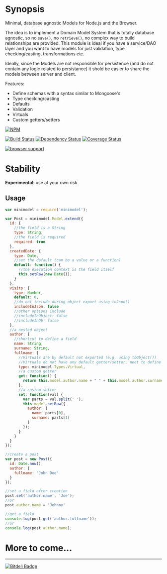 
# Synopsis

Minimal, database agnostic Models for Node.js and the Browser. 

The idea is to implement a Domain Model System that is totally database agnostic, 
so no `save()`, no `retrieve()`, no complex way to build relationships are provided.
This module is ideal if you have a service/DAO layer and you want to have models for just validation, 
type checking/casting, transformations etc.

Ideally, since the Models are not responsible for persistence (and do not contain any logic related to persistance)
 it shold be easier to share the models between server and client.

Features:
  * Define schemas with a syntax similar to Mongoose's
  * Type checking/casting
  * Defaults
  * Validation
  * Virtuals
  * Custom getters/setters

[![NPM](https://nodei.co/npm/minimodel.png?downloads=true)](https://nodei.co/npm/minimodel/)

[![Build Status](https://travis-ci.org/mariocasciaro/minimodel.png)](https://travis-ci.org/mariocasciaro/minimodel)
[![Dependency Status](https://david-dm.org/mariocasciaro/minimodel.png)](https://david-dm.org/mariocasciaro/minimodel) 
[![Coverage Status](https://coveralls.io/repos/mariocasciaro/minimodel/badge.png)](https://coveralls.io/r/mariocasciaro/minimodel)

[![browser support](https://ci.testling.com/mariocasciaro/minimodel.png)](http://ci.testling.com/mariocasciaro/minimodel)

# Stability

**Experimental**: use at your own risk

## Usage

```javascript
var minimodel = require('minimodel');

var Post = minimodel.Model.extend({
  id: {
    //the field is a String
    type: String,
    //the field is required
    required: true
  },
  createdDate: {
    type: Date,
    //set the default (can be a value or a function)
    default: function() {
      //the execution context is the field itself
      this.setRaw(new Date());
    }
  },
  visits: {
    type: Number,
    default: 0,
    //do not include during object export using toJson()
    includeInJson: false
    //other options include
    //includeInObject: false
    //includeInDb: false
  },
  //a nested object
  author: {
    //shortcut to define a field
    name: String,
    surname: String,
    fullname: {
      //Virtuals are by default not exported (e.g. using toObject())
      //Virtuals do not have any default getter/setter, neet to define them explicitly
      type: minimodel.Types.Virtual,
      //a custom getter
      get: function() {
        return this.model.author.name + " " + this.model.author.surname;
      },
      //a custom setter
      set: function(val) {
        var parts = val.split(' ');
        this.model.setRaw({
          author: {
            name: parts[0],
            surname: parts[1]
          }
        });
      }
    }
  }
});

//create a post
var post = new Post({
  id: Date.now(),
  author: {
    fullname: "John Doe"
  }
});

//set a field after creation
post.set('author.name', 'Joe');
//or
post.author.name = 'Johnny'

//get a field
console.log(post.get('author.fullname'));
//or
console.log(post.author.name);

```

# More to come...

---
[![Bitdeli Badge](https://d2weczhvl823v0.cloudfront.net/mariocasciaro/minimodel/trend.png)](https://bitdeli.com/free "Bitdeli Badge")